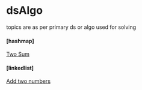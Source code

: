 # dsAlgo
topics are as per primary ds or algo used for solving

#### <b>[hashmap]</b>
[Two Sum](https://github.com/Nefftam/dsAlgo/blob/main/src/main/java/code/topic/hashmap/TwoSum.java)

#### <b>[linkedlist]</b>
[Add two numbers]()